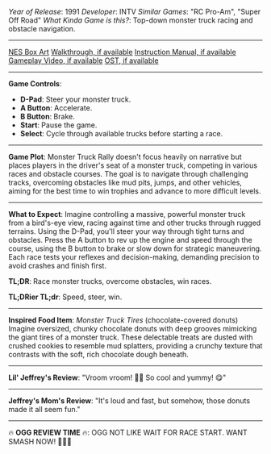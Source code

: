*Year of Release*: 1991
*Developer*: INTV
*Similar Games*: "RC Pro-Am", "Super Off Road"
*What Kinda Game is this?*: Top-down monster truck racing and obstacle navigation.

---
[NES Box Art](https://www.google.com/search?tbm=isch&q=NES+Box+Art+Monster+Truck+Rally) 
[Walkthrough, if available](https://www.google.com/search?q=Walkthrough+Steam+Monster+Truck+Rally)
[Instruction Manual, if available](https://www.google.com/search?q=NES+Instruction+Manual+Monster+Truck+Rally)
[Gameplay Video, if available](https://www.youtube.com/results?search_query=gameplay+PC+Monster+Truck+Rally) 
[OST, if available](https://www.youtube.com/results?search_query=gameplay+NES+Monster+Truck+Rally+OST)

- - -
**Game Controls**:
- **D-Pad**: Steer your monster truck.
- **A Button**: Accelerate.
- **B Button**: Brake.
- **Start**: Pause the game.
- **Select**: Cycle through available trucks before starting a race.

- - -
**Game Plot**: 
Monster Truck Rally doesn't focus heavily on narrative but places players in the driver's seat of a monster truck, competing in various races and obstacle courses. The goal is to navigate through challenging tracks, overcoming obstacles like mud pits, jumps, and other vehicles, aiming for the best time to win trophies and advance to more difficult levels.

- - -
**What to Expect**: 
Imagine controlling a massive, powerful monster truck from a bird's-eye view, racing against time and other trucks through rugged terrains. Using the D-Pad, you'll steer your way through tight turns and obstacles. Press the A button to rev up the engine and speed through the course, using the B button to brake or slow down for strategic maneuvering. Each race tests your reflexes and decision-making, demanding precision to avoid crashes and finish first.

**TL;DR**: Race monster trucks, overcome obstacles, win races.

**TL;DRier TL;dr**: Speed, steer, win.

---
**Inspired Food Item**: *Monster Truck Tires* (chocolate-covered donuts)
Imagine oversized, chunky chocolate donuts with deep grooves mimicking the giant tires of a monster truck. These delectable treats are dusted with crushed cookies to resemble mud splatters, providing a crunchy texture that contrasts with the soft, rich chocolate dough beneath.

---
**Lil' Jeffrey's Review**: "Vroom vroom! 🚚💨 So cool and yummy! 😋"

---
**Jeffrey's Mom's Review**: "It's loud and fast, but somehow, those donuts made it all seem fun."

---
🔥 **OGG REVIEW TIME** 🔥: OGG NOT LIKE WAIT FOR RACE START. WANT SMASH NOW! 🏁🚚💥